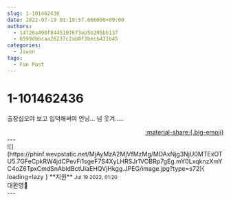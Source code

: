 ```yaml
---
slug: 1-101462436
date: 2022-07-19 01:19:57.666000+09:00
authors:
  - 14726a490f8445107673eb5b295bb137
  - 6599dbbcaa26237c2ab0f3becb421b45
categories:
  - Jiwon
tags:
  - Fan Post
---
```


# 1-101462436

<div class="post-container" markdown="1">
<div class="content-container md-sidebar__scrollwrap" markdown="1">

출장십오야 보고 입덕해써여 언닝… 넘 웃겨…..

</div>
</div>

<div style="text-align: right;" markdown="1">
<a href="https://weverse.io/fromis9/fanpost/1-101462436" style="text-align: right;">:material-share:{.big-emoji}</a>
</div>
---

<div class="comments-container md-sidebar__scrollwrap" markdown="1">
<div class="comment" markdown="1">
<div class='id-container' markdown="1">
![](https://phinf.wevpstatic.net/MjAyMzA2MjVfMzMg/MDAxNjg3NjU0MTExOTU5.7GFeCpkRW4jdCPevFi1sgeF7S4XyLHRSJr1VOBRp7gEg.mY0LxqknzXmYC4oZ6TpxCmdSnAbldBctUiaEHQVjHkgg.JPEG/image.jpg?type=s72){ loading=lazy }
**<span class="artist">지원</span>** <small>Jul 19 2022, 01:20</small><br>
</div>
<div class='comment-body' markdown="1">
대환영🥰
</div>
</div>
</div>
---
